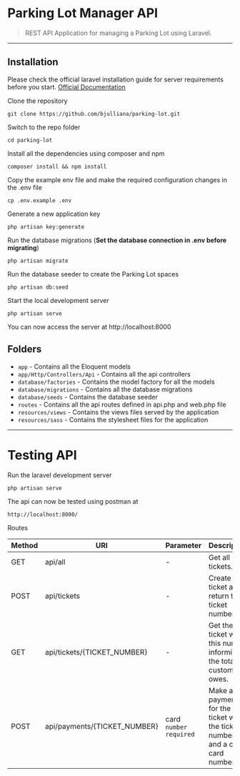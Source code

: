 # Parking Lot Manager API

> REST API Application for managing a Parking Lot using Laravel. 

----------


## Installation

Please check the official laravel installation guide for server requirements before you start. [Official Documentation](https://laravel.com/docs/5.4/installation#installation)


Clone the repository

    git clone https://github.com/bjulliana/parking-lot.git

Switch to the repo folder

    cd parking-lot

Install all the dependencies using composer and npm

    composer install && npm install

Copy the example env file and make the required configuration changes in the .env file

    cp .env.example .env

Generate a new application key

    php artisan key:generate

Run the database migrations (**Set the database connection in .env before migrating**)

    php artisan migrate

Run the database seeder to create the Parking Lot spaces

    php artisan db:seed

Start the local development server

    php artisan serve

You can now access the server at http://localhost:8000

## Folders

- `app` - Contains all the Eloquent models
- `app/Http/Controllers/Api` - Contains all the api controllers
- `database/factories` - Contains the model factory for all the models
- `database/migrations` - Contains all the database migrations
- `database/seeds` - Contains the database seeder
- `routes` - Contains all the api routes defined in api.php and web.php file
- `resources/views` - Contains the views files served by the application 
- `resources/sass` - Contains the stylesheet files for the application 


----------

# Testing API

Run the laravel development server

    php artisan serve

The api can now be tested using postman at

    http://localhost:8000/

Routes

| **Method**    | **URI**              	                | **Parameter**     | **Description** |
|---------------|---------------------------------------|-------------------|---------------|
| GET      	    | api/all      	                        | - 	            |Get all tickets.                |
| POST          | api/tickets 	                        | -   	            |Create new ticket and return the ticket number.               |
| GET 	        | api/tickets/{TICKET_NUMBER}           | -      	        |Get the ticket with this number informing the total the customer owes.               |
| POST      	| api/payments/{TICKET_NUMBER}      	| card `number` `required` 	            |Make a payment for the ticket with the ticket number and a credit card number.                |

